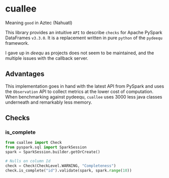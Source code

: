 # cuallee
Meaning `good` in Aztec (Nahuatl)


This library provides an intuitive `API` to describe `checks` for Apache PySpark DataFrames `v3.3.0`.
It is a replacement written in pure `python` of the `pydeequ` framework.

I gave up in _deequ_ as projects does not seem to be maintained, and the multiple issues with the callback server.

## Advantages
This implementation goes in hand with the latest API from PySpark and uses the `Observation` API to collect metrics
at the lower cost of computation. 
When benchmarking against pydeequ, `cuallee` uses 3000 less java classes underneath and remarkably less memory.

## Checks

### is_complete
```python
from cuallee import Check
from pyspark.sql import SparkSession
spark = SparkSession.builder.getOrCreate()

# Nulls on column Id
check = Check(CheckLevel.WARNING, "Completeness")
check.is_complete("id").validate(spark, spark.range(10))
```